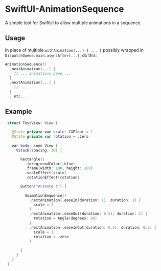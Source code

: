 # SwiftUI-AnimationSequence
A simple tool for SwiftUI to allow multiple animations in a sequence.

## Usage

In place of multiple `withAnimation(...) { ... }` possibly wrapped in `DispatchQueue.main.asyncAfter(...)`, do this:

```swift
AnimationSequence()
  .nextAnimation(...) {
    // ... animations here ... 
  }
  .nextAnimation(...) {
    // ...
  }
  . etc...

```

## Example

```swift
 struct TestView: View {
   
   @State private var scale: CGFloat = 1
   @State private var rotation = .zero
     
   var body: some View {
     VStack(spacing: 20) {

       Rectangle()
         .foregroundColor(.blue)
         .frame(width: 100, height: 100)
         .scaleEffect(scale)
         .rotationEffect(rotation)

       Button("Animate !") {
         
         AnimationSequence()
           .nextAnimation(.easeIn(duration: 1), duration: 1) {
             scale = 2
           }
           .nextAnimation(.easeOut(duration: 0.5), duration: 1) {
             rotation = Angle(degrees: 90)
           }
           .nextAnimation(.easeInOut(duration: 0.5), duration: 0.5) {
             scale = 1
             rotation = .zero
           }
         
       }
     }
   }
 }

```

